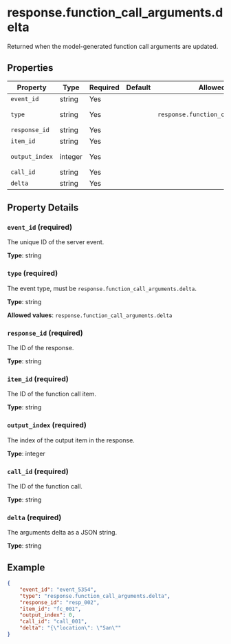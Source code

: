 # response.function_call_arguments.delta

Returned when the model-generated function call arguments are updated.


## Properties

| Property | Type | Required | Default | Allowed Values | Description |
| -------- | ---- | -------- | ------- | -------------- | ----------- |
| `event_id` | string | Yes |  |  | The unique ID of the server event. |
| `type` | string | Yes |  | `response.function_call_arguments.delta` | The event type, must be `response.function_call_arguments.delta`. <br>  |
| `response_id` | string | Yes |  |  | The ID of the response. |
| `item_id` | string | Yes |  |  | The ID of the function call item. |
| `output_index` | integer | Yes |  |  | The index of the output item in the response. |
| `call_id` | string | Yes |  |  | The ID of the function call. |
| `delta` | string | Yes |  |  | The arguments delta as a JSON string. |

## Property Details

### `event_id` (required)

The unique ID of the server event.

**Type**: string

### `type` (required)

The event type, must be `response.function_call_arguments.delta`.


**Type**: string

**Allowed values**: `response.function_call_arguments.delta`

### `response_id` (required)

The ID of the response.

**Type**: string

### `item_id` (required)

The ID of the function call item.

**Type**: string

### `output_index` (required)

The index of the output item in the response.

**Type**: integer

### `call_id` (required)

The ID of the function call.

**Type**: string

### `delta` (required)

The arguments delta as a JSON string.

**Type**: string

## Example

```json
{
    "event_id": "event_5354",
    "type": "response.function_call_arguments.delta",
    "response_id": "resp_002",
    "item_id": "fc_001",
    "output_index": 0,
    "call_id": "call_001",
    "delta": "{\"location\": \"San\""
}

```

